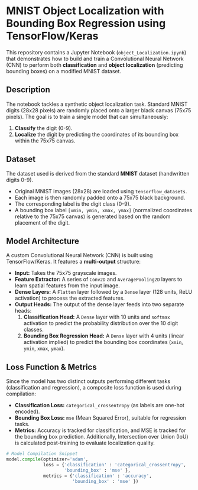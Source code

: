 # MNIST Object Localization with Bounding Box Regression using TensorFlow/Keras

This repository contains a Jupyter Notebook (`object_Localization.ipynb`) that demonstrates how to build and train a Convolutional Neural Network (CNN) to perform both **classification** and **object localization** (predicting bounding boxes) on a modified MNIST dataset.

## Description

The notebook tackles a synthetic object localization task. Standard MNIST digits (28x28 pixels) are randomly placed onto a larger black canvas (75x75 pixels). The goal is to train a single model that can simultaneously:

1.  **Classify** the digit (0-9).
2.  **Localize** the digit by predicting the coordinates of its bounding box within the 75x75 canvas.



## Dataset

The dataset used is derived from the standard **MNIST** dataset (handwritten digits 0-9).
-   Original MNIST images (28x28) are loaded using `tensorflow_datasets`.
-   Each image is then randomly padded onto a 75x75 black background.
-   The corresponding label is the digit class (0-9).
-   A bounding box label `[xmin, ymin, xmax, ymax]` (normalized coordinates relative to the 75x75 canvas) is generated based on the random placement of the digit.

## Model Architecture

A custom Convolutional Neural Network (CNN) is built using TensorFlow/Keras. It features a **multi-output** structure:

-   **Input:** Takes the 75x75 grayscale images.
-   **Feature Extractor:** A series of `Conv2D` and `AveragePooling2D` layers to learn spatial features from the input image.
-   **Dense Layers:** A `Flatten` layer followed by a `Dense` layer (128 units, ReLU activation) to process the extracted features.
-   **Output Heads:** The output of the dense layer feeds into two separate heads:
    1.  **Classification Head:** A `Dense` layer with 10 units and `softmax` activation to predict the probability distribution over the 10 digit classes.
    2.  **Bounding Box Regression Head:** A `Dense` layer with 4 units (linear activation implied) to predict the bounding box coordinates (`xmin`, `ymin`, `xmax`, `ymax`).

## Loss Function & Metrics

Since the model has two distinct outputs performing different tasks (classification and regression), a composite loss function is used during compilation:

-   **Classification Loss:** `categorical_crossentropy` (as labels are one-hot encoded).
-   **Bounding Box Loss:** `mse` (Mean Squared Error), suitable for regression tasks.
-   **Metrics:** Accuracy is tracked for classification, and MSE is tracked for the bounding box prediction. Additionally, Intersection over Union (IoU) is calculated post-training to evaluate localization quality.

```python
# Model Compilation Snippet
model.compile(optimizer='adam',
              loss = {'classification' : 'categorical_crossentropy',
                      'bounding_box' : 'mse' },
              metrics = {'classification' : 'accuracy',
                         'bounding_box' : 'mse' })
